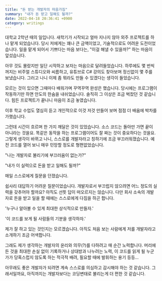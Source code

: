 ```yaml
---
title: "돈 받는 개발자의 마음가짐"
summary: "내가 돈 받고 일해도 될까?"
date: 2022-04-18 20:36:41 +0900
category: writings
---
```


대학교 2학년 때의 일입니다. 새학기가 시작되고 얼마 지나지 않아 외주 프로젝트를 하나 맡게 되었습니다. 당시 저에게는 꽤나 큰 금액이었고, 기술적으로도 어려운 도전이었습니다. 일을 맡게 되어서 기쁘다는 마음 보다는, "이걸 해낼 수 있을까?" 하는 마음이 앞섰습니다.

아무 것도 몰랐지만 일단 시작하고 보자는 마음으로 달려들었습니다. 하루에도 몇 번씩 꺼지는 비주얼 스튜디오와 씨름하고, 유튜브로 C# 강의도 찾아보며 정신없이 몇 주를 보냈습니다. 그러고 나니 이제 좀 뭐라도 만들 수 있겠다는 생각이 들었습니다.

모르는 것이 있으면 그때마다 배워가며 꾸역꾸역 완성은 했습니다. 당시에는 프로그램이 작동하기만 하면 안도의 한숨을 내쉬었습니다. 솔직히 그 이상은 조금 벅찼던 것 같습니다. 힘든 프로젝트가 끝나니 마음이 조금 놓였습니다.

이후 학교 수업도 열심히 듣고 개인적으로 이것 저것 만들어 보며 점점 더 배움에 박차를 가했습니다.

그런데 시간이 흐르며 한 가지 깨달은 것이 있었습니다. 소스 코드는 돌아만 가면 끝이 아니라는 것을요. 똑같은 동작을 하는 프로그램이어도 잘 짜는 것이 중요하다는 것을요. 그렇게 생각이 바뀌고 나니, 스스로를 개발자라고 칭하기에 조금 부끄러워졌습니다. 예전 코드를 열어 보니 매우 민망할 정도로 형편없었습니다.

"나는 개발자로 불리기에 부끄러움이 없는가?"

"내가 이 실력으로 돈을 받고 일해도 될까?"

매일 스스로에게 질문을 던졌습니다.

쉽사리 대답하기 어려운 질문이었습니다. 개발자로서 부끄럽지 않으려면 어느 정도의 실력을 갖추어야 할까요? 아직도 선뜻 답이 떠오르지는 않습니다. 다만 회사 소속의 개발자로 돈을 받고 일을 할 때에는 스스로에게 다짐을 하곤 합니다.

'누구나 알아볼 수 있게 최대한 상식적으로 만들자.'

'이 코드를 보게 될 사람들의 기분을 생각하자.'

제가 잘 하고 있는 것인지는 모르겠습니다. 아직도 처음 보는 사람에게 저를 개발자라고 소개하기 조금 어색합니다.

그래도 제가 생각하는 개발자의 윤리와 의무(?)를 다하려고 매 순간 노력합니다. 머리에 든 것을 최대한 손실 없이 기록하거나 상대방과 나누려는 노력, 이 코드를 읽게 될 누군가가 당혹스럽지 않도록 하는 적극적 배려, 필요할 때에 발휘하는 용기 등등...

아무래도 좋은 개발자가 되려면 계속 스스로를 의심하고 감시해야 하는 것 같습니다. 그래서일까요, 아직까지는 개발자보다는 코딩변태로 불리는게 더 편한 것 같습니다.
